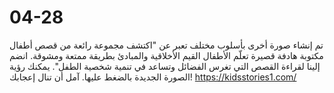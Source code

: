 # 04-28
تم إنشاء صورة أخرى بأسلوب مختلف تعبر عن "اكتشف مجموعة رائعة من قصص أطفال مكتوبة هادفة قصيرة تعلّم الأطفال القيم الأخلاقية والمبادئ بطريقة ممتعة ومشوقة. انضم إلينا لقراءة القصص التي تغرس الفضائل وتساعد في تنمية شخصية الطفل". يمكنك رؤية الصورة الجديدة بالضغط عليها. آمل أن تنال إعجابك! https://kidsstories1.com/
